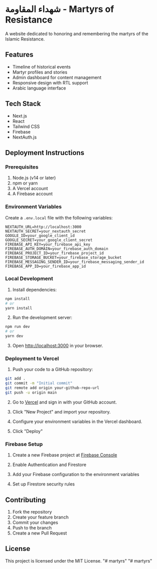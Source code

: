 # شهداء المقاومة - Martyrs of Resistance

A website dedicated to honoring and remembering the martyrs of the Islamic Resistance.

## Features

- Timeline of historical events
- Martyr profiles and stories
- Admin dashboard for content management
- Responsive design with RTL support
- Arabic language interface

## Tech Stack

- Next.js
- React
- Tailwind CSS
- Firebase
- NextAuth.js

## Deployment Instructions

### Prerequisites

1. Node.js (v14 or later)
2. npm or yarn
3. A Vercel account
4. A Firebase account

### Environment Variables

Create a `.env.local` file with the following variables:

```env
NEXTAUTH_URL=http://localhost:3000
NEXTAUTH_SECRET=your_nextauth_secret
GOOGLE_ID=your_google_client_id
GOOGLE_SECRET=your_google_client_secret
FIREBASE_API_KEY=your_firebase_api_key
FIREBASE_AUTH_DOMAIN=your_firebase_auth_domain
FIREBASE_PROJECT_ID=your_firebase_project_id
FIREBASE_STORAGE_BUCKET=your_firebase_storage_bucket
FIREBASE_MESSAGING_SENDER_ID=your_firebase_messaging_sender_id
FIREBASE_APP_ID=your_firebase_app_id
```

### Local Development

1. Install dependencies:
```bash
npm install
# or
yarn install
```

2. Run the development server:
```bash
npm run dev
# or
yarn dev
```

3. Open [http://localhost:3000](http://localhost:3000) in your browser.

### Deployment to Vercel

1. Push your code to a GitHub repository:
```bash
git add .
git commit -m "Initial commit"
git remote add origin your-github-repo-url
git push -u origin main
```

2. Go to [Vercel](https://vercel.com) and sign in with your GitHub account.

3. Click "New Project" and import your repository.

4. Configure your environment variables in the Vercel dashboard.

5. Click "Deploy"

### Firebase Setup

1. Create a new Firebase project at [Firebase Console](https://console.firebase.google.com)

2. Enable Authentication and Firestore

3. Add your Firebase configuration to the environment variables

4. Set up Firestore security rules

## Contributing

1. Fork the repository
2. Create your feature branch
3. Commit your changes
4. Push to the branch
5. Create a new Pull Request

## License

This project is licensed under the MIT License.
"# martyrs" 
"# martyrs" 
